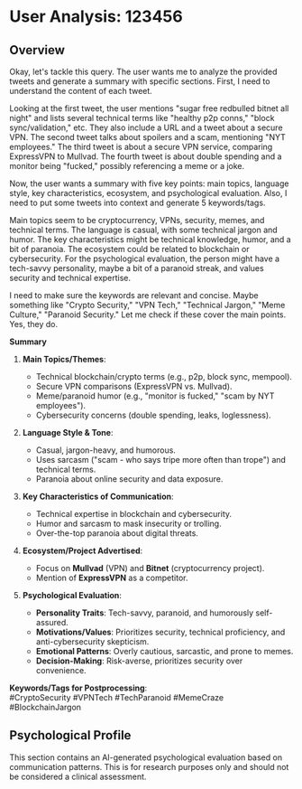 # User Analysis: 123456

## Overview

<think>
Okay, let's tackle this query. The user wants me to analyze the provided tweets and generate a summary with specific sections. First, I need to understand the content of each tweet.

Looking at the first tweet, the user mentions "sugar free redbulled bitnet all night" and lists several technical terms like "healthy p2p conns," "block sync/validation," etc. They also include a URL and a tweet about a secure VPN. The second tweet talks about spoilers and a scam, mentioning "NYT employees." The third tweet is about a secure VPN service, comparing ExpressVPN to Mullvad. The fourth tweet is about double spending and a monitor being "fucked," possibly referencing a meme or a joke.

Now, the user wants a summary with five key points: main topics, language style, key characteristics, ecosystem, and psychological evaluation. Also, I need to put some tweets into context and generate 5 keywords/tags.

Main topics seem to be cryptocurrency, VPNs, security, memes, and technical terms. The language is casual, with some technical jargon and humor. The key characteristics might be technical knowledge, humor, and a bit of paranoia. The ecosystem could be related to blockchain or cybersecurity. For the psychological evaluation, the person might have a tech-savvy personality, maybe a bit of a paranoid streak, and values security and technical expertise.

I need to make sure the keywords are relevant and concise. Maybe something like "Crypto Security," "VPN Tech," "Technical Jargon," "Meme Culture," "Paranoid Security." Let me check if these cover the main points. Yes, they do.
</think>

**Summary**  
1. **Main Topics/Themes**:  
   - Technical blockchain/crypto terms (e.g., p2p, block sync, mempool).  
   - Secure VPN comparisons (ExpressVPN vs. Mullvad).  
   - Meme/paranoid humor (e.g., "monitor is fucked," "scam by NYT employees").  
   - Cybersecurity concerns (double spending, leaks, loglessness).  

2. **Language Style & Tone**:  
   - Casual, jargon-heavy, and humorous.  
   - Uses sarcasm ("scam - who says tripe more often than trope") and technical terms.  
   - Paranoia about online security and data exposure.  

3. **Key Characteristics of Communication**:  
   - Technical expertise in blockchain and cybersecurity.  
   - Humor and sarcasm to mask insecurity or trolling.  
   - Over-the-top paranoia about digital threats.  

4. **Ecosystem/Project Advertised**:  
   - Focus on **Mullvad** (VPN) and **Bitnet** (cryptocurrency project).  
   - Mention of **ExpressVPN** as a competitor.  

5. **Psychological Evaluation**:  
   - **Personality Traits**: Tech-savvy, paranoid, and humorously self-assured.  
   - **Motivations/Values**: Prioritizes security, technical proficiency, and anti-cybersecurity skepticism.  
   - **Emotional Patterns**: Overly cautious, sarcastic, and prone to memes.  
   - **Decision-Making**: Risk-averse, prioritizes security over convenience.  

**Keywords/Tags for Postprocessing**:  
#CryptoSecurity #VPNTech #TechParanoid #MemeCraze #BlockchainJargon

## Psychological Profile

This section contains an AI-generated psychological evaluation based on communication patterns. This is for research purposes only and should not be considered a clinical assessment.